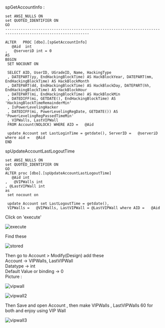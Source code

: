 spGetAccountInfo :



    set ANSI_NULLS ON
    set QUOTED_IDENTIFIER ON
    GO
    ------------------------------------------------------------------------------------------------------------

    ALTER   PROC [dbo].[spGetAccountInfo]
       @Aid  int      
    ,   @serveriD int = 0
    AS    
    BEGIN  
     SET NOCOUNT ON    

     SELECT AID, UserID, UGradeID, Name, HackingType
     , DATEPART(yy, EndHackingBlockTime) AS HackBlockYear, DATEPART(mm, EndHackingBlockTime) AS HackBlockMonth    
     , DATEPART(dd, EndHackingBlockTime) AS HackBlockDay, DATEPART(hh, EndHackingBlockTime) AS HackBlockHour    
     , DATEPART(mi, EndHackingBlockTime) AS HackBlockMin
     , DATEDIFF(mi, GETDATE(), EndHackingBlockTime) AS 'HackingBlockTimeRemainderMin'
     , IsPowerLevelingHacker
     , DATEDIFF(mi, PowerLevelingRegDate, GETDATE()) AS 'PowerLevelingRegPassedTimeMin'
     , VIPWalls, LastVIPWall
     FROM Account(NOLOCK) WHERE AID =   @Aid      

     update Account set LastLoginTime = getdate(), ServerID =   @serveriD  where aid =   @Aid  
    END

spUpdateAccountLastLogoutTime

    set ANSI_NULLS ON
    set QUOTED_IDENTIFIER ON
    GO
    ALTER proc [dbo].[spUpdateAccountLastLogoutTime]
       @Aid int
    ,   @VIPWalls int
    , @LastVIPWall int
    as
     set nocount on

     update Account set LastLogoutTime = getdate(),
     VIPWalls =   @VIPWalls, LastVIPWall = @LastVIPWall where AID =   @Aid
     
Click on 'execute'

![execute](https://raw.githubusercontent.com/WhyWolfie/GunZ-The-Duel/master/source/fix%20nationalgunz%20vipwall/1.png)


Find these <br>

![stored](https://raw.githubusercontent.com/WhyWolfie/GunZ-The-Duel/master/source/fix%20nationalgunz%20vipwall/2.png)


Then go to Account > Modify(Design) add these <br>
Account -> VIPWalls, LastVIPWall <br>
Datatype -> int <br>
Default Value or binding -> 0 <br>
Picture : <br>

![vipwall](https://raw.githubusercontent.com/WhyWolfie/GunZ-The-Duel/master/source/fix%20nationalgunz%20vipwall/4.png)

![vipwall2](https://raw.githubusercontent.com/WhyWolfie/GunZ-The-Duel/master/source/fix%20nationalgunz%20vipwall/3.png)

Then Save and open Account , then make VIPWalls , LastVIPWalls 60 for both and enjoy using VIP Wall <br>

![vipwall3](https://github.com/WhyWolfie/GunZ-The-Duel/blob/master/source/fix%20nationalgunz%20vipwall/5.png)
























